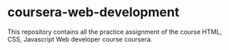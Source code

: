 # coursera-web-development
This repository contains all the practice assignment of the course HTML, CSS, Javascript Web developer course coursera.
